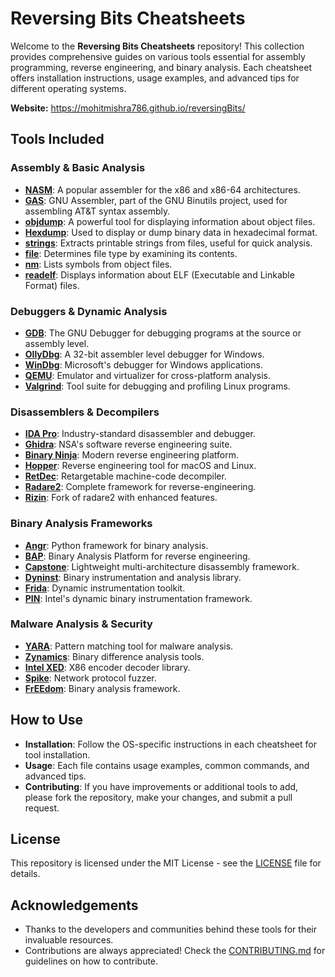 # Reversing Bits Cheatsheets

Welcome to the **Reversing Bits Cheatsheets** repository! This collection provides comprehensive guides on various tools essential for assembly programming, reverse engineering, and binary analysis. Each cheatsheet offers installation instructions, usage examples, and advanced tips for different operating systems.

**Website:** https://mohitmishra786.github.io/reversingBits/

## Tools Included

### Assembly & Basic Analysis
- **[NASM](src/nasm.md)**: A popular assembler for the x86 and x86-64 architectures.
- **[GAS](src/gas.md)**: GNU Assembler, part of the GNU Binutils project, used for assembling AT&T syntax assembly.
- **[objdump](src/objdump.md)**: A powerful tool for displaying information about object files.
- **[Hexdump](src/hexdump.md)**: Used to display or dump binary data in hexadecimal format.
- **[strings](src/strings.md)**: Extracts printable strings from files, useful for quick analysis.
- **[file](src/file.md)**: Determines file type by examining its contents.
- **[nm](src/nm.md)**: Lists symbols from object files.
- **[readelf](src/readelf.md)**: Displays information about ELF (Executable and Linkable Format) files.

### Debuggers & Dynamic Analysis
- **[GDB](src/gdb.md)**: The GNU Debugger for debugging programs at the source or assembly level.
- **[OllyDbg](src/ollydbg.md)**: A 32-bit assembler level debugger for Windows.
- **[WinDbg](src/windbg.md)**: Microsoft's debugger for Windows applications.
- **[QEMU](src/qemu.md)**: Emulator and virtualizer for cross-platform analysis.
- **[Valgrind](src/valgrind.md)**: Tool suite for debugging and profiling Linux programs.

### Disassemblers & Decompilers
- **[IDA Pro](src/idapro.md)**: Industry-standard disassembler and debugger.
- **[Ghidra](src/ghidra.md)**: NSA's software reverse engineering suite.
- **[Binary Ninja](src/binaryninja.md)**: Modern reverse engineering platform.
- **[Hopper](src/hopper.md)**: Reverse engineering tool for macOS and Linux.
- **[RetDec](src/retdec.md)**: Retargetable machine-code decompiler.
- **[Radare2](src/radare2.md)**: Complete framework for reverse-engineering.
- **[Rizin](src/rizin.md)**: Fork of radare2 with enhanced features.

### Binary Analysis Frameworks
- **[Angr](src/angr.md)**: Python framework for binary analysis.
- **[BAP](src/bap.md)**: Binary Analysis Platform for reverse engineering.
- **[Capstone](src/capstone.md)**: Lightweight multi-architecture disassembly framework.
- **[Dyninst](src/dyninst.md)**: Binary instrumentation and analysis library.
- **[Frida](src/frida.md)**: Dynamic instrumentation toolkit.
- **[PIN](src/pin.md)**: Intel's dynamic binary instrumentation framework.

### Malware Analysis & Security
- **[YARA](src/yara.md)**: Pattern matching tool for malware analysis.
- **[Zynamics](src/zynamics.md)**: Binary difference analysis tools.
- **[Intel XED](src/intelXed.md)**: X86 encoder decoder library.
- **[Spike](src/spike.md)**: Network protocol fuzzer.
- **[FrEEdom](src/freedom.md)**: Binary analysis framework.

## How to Use

- **Installation**: Follow the OS-specific instructions in each cheatsheet for tool installation.
- **Usage**: Each file contains usage examples, common commands, and advanced tips.
- **Contributing**: If you have improvements or additional tools to add, please fork the repository, make your changes, and submit a pull request.

## License

This repository is licensed under the MIT License - see the [LICENSE](LICENSE) file for details.

## Acknowledgements

- Thanks to the developers and communities behind these tools for their invaluable resources.
- Contributions are always appreciated! Check the [CONTRIBUTING.md](CONTRIBUTING.md) for guidelines on how to contribute.